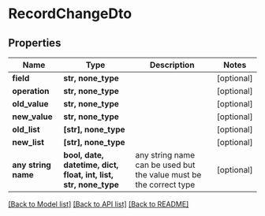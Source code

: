 # RecordChangeDto


## Properties
Name | Type | Description | Notes
------------ | ------------- | ------------- | -------------
**field** | **str, none_type** |  | [optional] 
**operation** | **str, none_type** |  | [optional] 
**old_value** | **str, none_type** |  | [optional] 
**new_value** | **str, none_type** |  | [optional] 
**old_list** | **[str], none_type** |  | [optional] 
**new_list** | **[str], none_type** |  | [optional] 
**any string name** | **bool, date, datetime, dict, float, int, list, str, none_type** | any string name can be used but the value must be the correct type | [optional]

[[Back to Model list]](../README.md#documentation-for-models) [[Back to API list]](../README.md#documentation-for-api-endpoints) [[Back to README]](../README.md)


